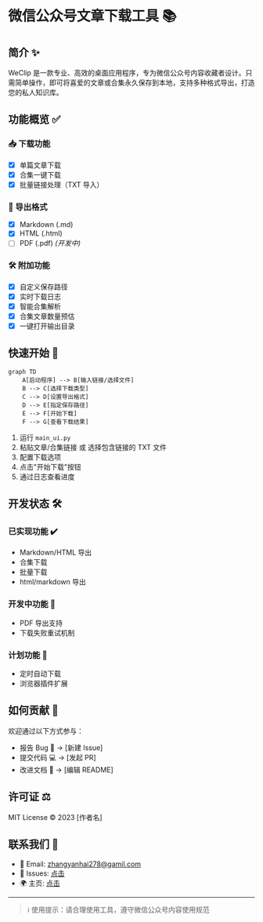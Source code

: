 # 微信公众号文章下载工具 📚

## 简介 ✨

WeClip 是一款专业、高效的桌面应用程序，专为微信公众号内容收藏者设计。只需简单操作，即可将喜爱的文章或合集永久保存到本地，支持多种格式导出，打造您的私人知识库。

## 功能概览 ✅

### 📥 下载功能

- [x] 单篇文章下载
- [x] 合集一键下载
- [x] 批量链接处理（TXT 导入）

### 📂 导出格式

- [x] Markdown (.md)
- [x] HTML (.html)
- [ ] PDF (.pdf) _(开发中)_

### 🛠 附加功能

- [x] 自定义保存路径
- [x] 实时下载日志
- [x] 智能合集解析
- [x] 合集文章数量预估
- [x] 一键打开输出目录

## 快速开始 🚀

```mermaid
graph TD
    A[启动程序] --> B[输入链接/选择文件]
    B --> C[选择下载类型]
    C --> D[设置导出格式]
    D --> E[指定保存路径]
    E --> F[开始下载]
    F --> G[查看下载结果]
```

1. 运行 `main_ui.py`
2. 粘贴文章/合集链接 或 选择包含链接的 TXT 文件
3. 配置下载选项
4. 点击"开始下载"按钮
5. 通过日志查看进度

## 开发状态 🛠

### 已实现功能 ✔️

- Markdown/HTML 导出
- 合集下载
- 批量下载
- html/markdown 导出

### 开发中功能 🔧

- PDF 导出支持
- 下载失败重试机制

### 计划功能 📅

- 定时自动下载
- 浏览器插件扩展

## 如何贡献 🤝

欢迎通过以下方式参与：

- 报告 Bug 🐛 → [新建 Issue]
- 提交代码 💻 → [发起 PR]
- 改进文档 📖 → [编辑 README]

## 许可证 ⚖️

MIT License © 2023 [作者名]

## 联系我们 📩

- 📧 Email: zhangyanhai278@gamil.com
- 💬 Issues: [点击](https://github.com/yowaimono/WeClip/issue)
- 🌍 主页: [点击](https://github.com/yowaimono/WeClip)

---

> ℹ️ 使用提示：请合理使用工具，遵守微信公众号内容使用规范
